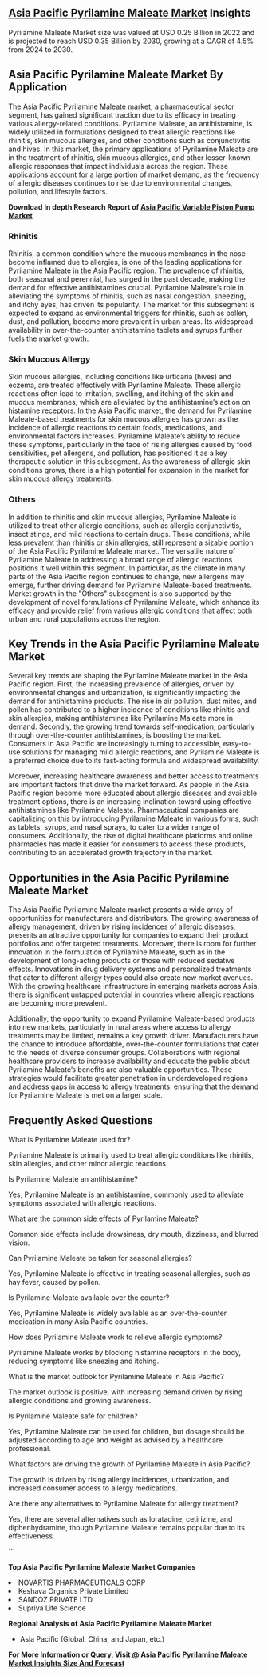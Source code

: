 <h2><a href="https://www.verifiedmarketreports.com/download-sample/?rid=336992&amp;utm_source=Github-Feb&amp;utm_medium=225" target="_blank">Asia Pacific Pyrilamine Maleate Market</a> Insights</h2><p>Pyrilamine Maleate Market size was valued at USD 0.25 Billion in 2022 and is projected to reach USD 0.35 Billion by 2030, growing at a CAGR of 4.5% from 2024 to 2030.</p><p><h2>Asia Pacific Pyrilamine Maleate Market By Application</h2> <p>The Asia Pacific Pyrilamine Maleate market, a pharmaceutical sector segment, has gained significant traction due to its efficacy in treating various allergy-related conditions. Pyrilamine Maleate, an antihistamine, is widely utilized in formulations designed to treat allergic reactions like rhinitis, skin mucous allergies, and other conditions such as conjunctivitis and hives. In this market, the primary applications of Pyrilamine Maleate are in the treatment of rhinitis, skin mucous allergies, and other lesser-known allergic responses that impact individuals across the region. These applications account for a large portion of market demand, as the frequency of allergic diseases continues to rise due to environmental changes, pollution, and lifestyle factors. <p><strong>Download In depth Research Report of <a href="https://www.verifiedmarketreports.com/download-sample/?rid=236118&amp;utm_source=Pulse-Dec&amp;utm_medium=225" target="_blank">Asia Pacific Variable Piston Pump Market</a></strong></p> <h3>Rhinitis</h3> <p>Rhinitis, a common condition where the mucous membranes in the nose become inflamed due to allergies, is one of the leading applications for Pyrilamine Maleate in the Asia Pacific region. The prevalence of rhinitis, both seasonal and perennial, has surged in the past decade, making the demand for effective antihistamines crucial. Pyrilamine Maleate’s role in alleviating the symptoms of rhinitis, such as nasal congestion, sneezing, and itchy eyes, has driven its popularity. The market for this subsegment is expected to expand as environmental triggers for rhinitis, such as pollen, dust, and pollution, become more prevalent in urban areas. Its widespread availability in over-the-counter antihistamine tablets and syrups further fuels the market growth. <h3>Skin Mucous Allergy</h3> <p>Skin mucous allergies, including conditions like urticaria (hives) and eczema, are treated effectively with Pyrilamine Maleate. These allergic reactions often lead to irritation, swelling, and itching of the skin and mucous membranes, which are alleviated by the antihistamine’s action on histamine receptors. In the Asia Pacific market, the demand for Pyrilamine Maleate-based treatments for skin mucous allergies has grown as the incidence of allergic reactions to certain foods, medications, and environmental factors increases. Pyrilamine Maleate’s ability to reduce these symptoms, particularly in the face of rising allergies caused by food sensitivities, pet allergens, and pollution, has positioned it as a key therapeutic solution in this subsegment. As the awareness of allergic skin conditions grows, there is a high potential for expansion in the market for skin mucous allergy treatments. <h3>Others</h3> <p>In addition to rhinitis and skin mucous allergies, Pyrilamine Maleate is utilized to treat other allergic conditions, such as allergic conjunctivitis, insect stings, and mild reactions to certain drugs. These conditions, while less prevalent than rhinitis or skin allergies, still represent a sizable portion of the Asia Pacific Pyrilamine Maleate market. The versatile nature of Pyrilamine Maleate in addressing a broad range of allergic reactions positions it well within this segment. In particular, as the climate in many parts of the Asia Pacific region continues to change, new allergens may emerge, further driving demand for Pyrilamine Maleate-based treatments. Market growth in the "Others" subsegment is also supported by the development of novel formulations of Pyrilamine Maleate, which enhance its efficacy and provide relief from various allergic conditions that affect both urban and rural populations across the region. <h2>Key Trends in the Asia Pacific Pyrilamine Maleate Market</h2> <p>Several key trends are shaping the Pyrilamine Maleate market in the Asia Pacific region. First, the increasing prevalence of allergies, driven by environmental changes and urbanization, is significantly impacting the demand for antihistamine products. The rise in air pollution, dust mites, and pollen has contributed to a higher incidence of conditions like rhinitis and skin allergies, making antihistamines like Pyrilamine Maleate more in demand. Secondly, the growing trend towards self-medication, particularly through over-the-counter antihistamines, is boosting the market. Consumers in Asia Pacific are increasingly turning to accessible, easy-to-use solutions for managing mild allergic reactions, and Pyrilamine Maleate is a preferred choice due to its fast-acting formula and widespread availability. <p>Moreover, increasing healthcare awareness and better access to treatments are important factors that drive the market forward. As people in the Asia Pacific region become more educated about allergic diseases and available treatment options, there is an increasing inclination toward using effective antihistamines like Pyrilamine Maleate. Pharmaceutical companies are capitalizing on this by introducing Pyrilamine Maleate in various forms, such as tablets, syrups, and nasal sprays, to cater to a wider range of consumers. Additionally, the rise of digital healthcare platforms and online pharmacies has made it easier for consumers to access these products, contributing to an accelerated growth trajectory in the market. <h2>Opportunities in the Asia Pacific Pyrilamine Maleate Market</h2> <p>The Asia Pacific Pyrilamine Maleate market presents a wide array of opportunities for manufacturers and distributors. The growing awareness of allergy management, driven by rising incidences of allergic diseases, presents an attractive opportunity for companies to expand their product portfolios and offer targeted treatments. Moreover, there is room for further innovation in the formulation of Pyrilamine Maleate, such as in the development of long-acting products or those with reduced sedative effects. Innovations in drug delivery systems and personalized treatments that cater to different allergy types could also create new market avenues. With the growing healthcare infrastructure in emerging markets across Asia, there is significant untapped potential in countries where allergic reactions are becoming more prevalent. <p>Additionally, the opportunity to expand Pyrilamine Maleate-based products into new markets, particularly in rural areas where access to allergy treatments may be limited, remains a key growth driver. Manufacturers have the chance to introduce affordable, over-the-counter formulations that cater to the needs of diverse consumer groups. Collaborations with regional healthcare providers to increase availability and educate the public about Pyrilamine Maleate’s benefits are also valuable opportunities. These strategies would facilitate greater penetration in underdeveloped regions and address gaps in access to allergy treatments, ensuring that the demand for Pyrilamine Maleate is met on a larger scale. <h2>Frequently Asked Questions</h2> <p>What is Pyrilamine Maleate used for?</p> <p>Pyrilamine Maleate is primarily used to treat allergic conditions like rhinitis, skin allergies, and other minor allergic reactions.</p> <p>Is Pyrilamine Maleate an antihistamine?</p> <p>Yes, Pyrilamine Maleate is an antihistamine, commonly used to alleviate symptoms associated with allergic reactions.</p> <p>What are the common side effects of Pyrilamine Maleate?</p> <p>Common side effects include drowsiness, dry mouth, dizziness, and blurred vision.</p> <p>Can Pyrilamine Maleate be taken for seasonal allergies?</p> <p>Yes, Pyrilamine Maleate is effective in treating seasonal allergies, such as hay fever, caused by pollen.</p> <p>Is Pyrilamine Maleate available over the counter?</p> <p>Yes, Pyrilamine Maleate is widely available as an over-the-counter medication in many Asia Pacific countries.</p> <p>How does Pyrilamine Maleate work to relieve allergic symptoms?</p> <p>Pyrilamine Maleate works by blocking histamine receptors in the body, reducing symptoms like sneezing and itching.</p> <p>What is the market outlook for Pyrilamine Maleate in Asia Pacific?</p> <p>The market outlook is positive, with increasing demand driven by rising allergic conditions and growing awareness.</p> <p>Is Pyrilamine Maleate safe for children?</p> <p>Yes, Pyrilamine Maleate can be used for children, but dosage should be adjusted according to age and weight as advised by a healthcare professional.</p> <p>What factors are driving the growth of Pyrilamine Maleate in Asia Pacific?</p> <p>The growth is driven by rising allergy incidences, urbanization, and increased consumer access to allergy medications.</p> <p>Are there any alternatives to Pyrilamine Maleate for allergy treatment?</p> <p>Yes, there are several alternatives such as loratadine, cetirizine, and diphenhydramine, though Pyrilamine Maleate remains popular due to its effectiveness.</p> ```</p><p><strong>Top Asia Pacific Pyrilamine Maleate Market Companies</strong></p><div data-test-id=""><p><li>NOVARTIS PHARMACEUTICALS CORP</li><li> Keshava Organics Private Limited</li><li> SANDOZ PRIVATE LTD</li><li> Supriya Life Science</li></p><div><strong>Regional Analysis of&nbsp;Asia Pacific Pyrilamine Maleate Market</strong></div><ul><li dir="ltr"><p dir="ltr">Asia Pacific (Global, China, and Japan, etc.)</p></li></ul><p><strong>For More Information or Query, Visit @&nbsp;</strong><strong><a href="https://www.verifiedmarketreports.com/product/pyrilamine-maleate-market/?utm_source=Github-Feb&amp;utm_medium=225" target="_blank">Asia Pacific Pyrilamine Maleate Market Insights Size And Forecast</a></strong></p></div><h2>&nbsp;</h2><div data-test-id="">&nbsp;</div>
